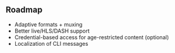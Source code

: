 ## Roadmap

- Adaptive formats + muxing
- Better live/HLS/DASH support
- Credential-based access for age-restricted content (optional)
- Localization of CLI messages


